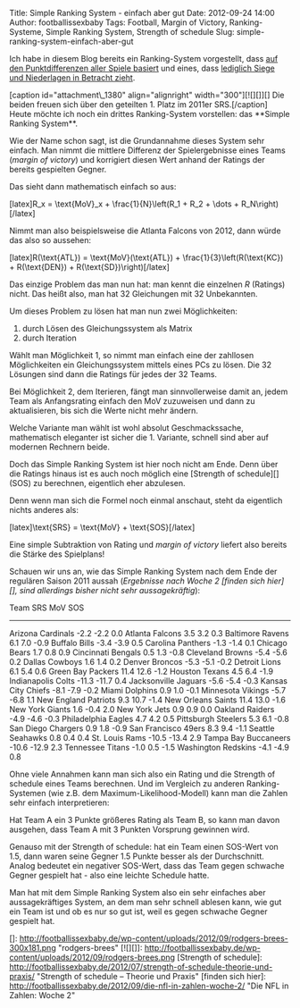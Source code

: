 Title: Simple Ranking System - einfach aber gut
Date: 2012-09-24 14:00
Author: footballissexbaby
Tags: Football, Margin of Victory, Ranking-Systeme, Simple Ranking System, Strength of schedule
Slug: simple-ranking-system-einfach-aber-gut

Ich habe in diesem Blog bereits ein Ranking-System vorgestellt, dass
[auf den Punktdifferenzen aller Spiele basiert][] und eines, dass
[lediglich Siege und Niederlagen in Betracht zieht][].

<div>
[caption id="attachment\_1380" align="alignright" width="300"][![][]][]
Die beiden freuen sich über den geteilten 1. Platz im 2011er
SRS.[/caption]

</div>
Heute möchte ich noch ein drittes Ranking-System vorstellen: das
**Simple Ranking System**.

Wie der Name schon sagt, ist die Grundannahme dieses System sehr
einfach. Man nimmt die mittlere Differenz der Spielergebnisse eines
Teams (*margin of victory*) und korrigiert diesen Wert anhand der
Ratings der bereits gespielten Gegner.

Das sieht dann mathematisch einfach so aus:

[latex]R\_x = \\text{MoV}\_x + \\frac{1}{N}\\left(R\_1 + R\_2 + \\dots +
R\_N\\right)[/latex]

Nimmt man also beispielsweise die Atlanta Falcons von 2012, dann würde
das also so aussehen:

[latex]R(\\text{ATL}) = \\text{MoV}(\\text{ATL}) +
\\frac{1}{3}\\left(R(\\text{KC}) + R(\\text{DEN}) +
R(\\text{SD})\\right)[/latex]

Das einzige Problem das man nun hat: man kennt die einzelnen *R*
(Ratings) nicht. Das heißt also, man hat 32 Gleichungen mit 32
Unbekannten.

Um dieses Problem zu lösen hat man nun zwei Möglichkeiten:

1.  durch Lösen des Gleichungssystem als Matrix
2.  durch Iteration

Wählt man Möglichkeit 1, so nimmt man einfach eine der zahllosen
Möglichkeiten ein Gleichungssystem mittels eines PCs zu lösen. Die 32
Lösungen sind dann die Ratings für jedes der 32 Teams.

Bei Möglichkeit 2, dem Iterieren, fängt man sinnvollerweise damit an,
jedem Team als Anfangsrating einfach den MoV zuzuweisen und dann zu
aktualisieren, bis sich die Werte nicht mehr ändern.

Welche Variante man wählt ist wohl absolut Geschmackssache, mathematisch
eleganter ist sicher die 1. Variante, schnell sind aber auf modernen
Rechnern beide.

Doch das Simple Ranking System ist hier noch nicht am Ende. Denn über
die Ratings hinaus ist es auch noch möglich eine [Strength of
schedule][] (SOS) zu berechnen, eigentlich eher abzulesen.

Denn wenn man sich die Formel noch einmal anschaut, steht da eigentlich
nichts anderes als:

[latex]\\text{SRS} = \\text{MoV} + \\text{SOS}[/latex]

Eine simple Subtraktion von Rating und *margin of victory* liefert also
bereits die Stärke des Spielplans!

Schauen wir uns an, wie das Simple Ranking System nach dem Ende der
regulären Saison 2011 aussah (*Ergebnisse nach Woche 2 [finden sich
hier][], sind allerdings bisher nicht sehr aussagekräftig*):

  Team                   SRS     MoV     SOS
  ---------------------- ------- ------- ------
  Arizona Cardinals      -2.2    -2.2    0.0
  Atlanta Falcons        3.5     3.2     0.3
  Baltimore Ravens       6.1     7.0     -0.9
  Buffalo Bills          -3.4    -3.9    0.5
  Carolina Panthers      -1.3    -1.4    0.1
  Chicago Bears          1.7     0.8     0.9
  Cincinnati Bengals     0.5     1.3     -0.8
  Cleveland Browns       -5.4    -5.6    0.2
  Dallas Cowboys         1.6     1.4     0.2
  Denver Broncos         -5.3    -5.1    -0.2
  Detroit Lions          6.1     5.4     0.6
  Green Bay Packers      11.4    12.6    -1.2
  Houston Texans         4.5     6.4     -1.9
  Indianapolis Colts     -11.3   -11.7   0.4
  Jacksonville Jaguars   -5.6    -5.4    -0.3
  Kansas City Chiefs     -8.1    -7.9    -0.2
  Miami Dolphins         0.9     1.0     -0.1
  Minnesota Vikings      -5.7    -6.8    1.1
  New England Patriots   9.3     10.7    -1.4
  New Orleans Saints     11.4    13.0    -1.6
  New York Giants        1.6     -0.4    2.0
  New York Jets          0.9     0.9     0.0
  Oakland Raiders        -4.9    -4.6    -0.3
  Philadelphia Eagles    4.7     4.2     0.5
  Pittsburgh Steelers    5.3     6.1     -0.8
  San Diego Chargers     0.9     1.8     -0.9
  San Francisco 49ers    8.3     9.4     -1.1
  Seattle Seahawks       0.8     0.4     0.4
  St. Louis Rams         -10.5   -13.4   2.9
  Tampa Bay Buccaneers   -10.6   -12.9   2.3
  Tennessee Titans       -1.0    0.5     -1.5
  Washington Redskins    -4.1    -4.9    0.8

Ohne viele Annahmen kann man sich also ein Rating und die Strength of
schedule eines Teams berechnen. Und im Vergleich zu anderen
Ranking-Systemen (wie z.B. dem Maximum-Likelihood-Modell) kann man die
Zahlen sehr einfach interpretieren:

Hat Team A ein 3 Punkte größeres Rating als Team B, so kann man davon
ausgehen, dass Team A mit 3 Punkten Vorsprung gewinnen wird.

Genauso mit der Strength of schedule: hat ein Team einen SOS-Wert von
1.5, dann waren seine Gegner 1.5 Punkte besser als der Durchschnitt.
Analog bedeutet ein negativer SOS-Wert, dass das Team gegen schwache
Gegner gespielt hat - also eine leichte Schedule hatte.

Man hat mit dem Simple Ranking System also ein sehr einfaches aber
aussagekräftiges System, an dem man sehr schnell ablesen kann, wie gut
ein Team ist und ob es nur so gut ist, weil es gegen schwache Gegner
gespielt hat.

  [auf den Punktdifferenzen aller Spiele basiert]: http://footballissexbaby.de/2011/05/hausgemachte-sport-rankings-nach-sagarin-art-teil-1/
    "Hausgemachte Sport-Rankings nach Sagarin-Art, Teil 1"
  [lediglich Siege und Niederlagen in Betracht zieht]: http://footballissexbaby.de/2012/08/yet-another-ranking-system/
    "Yet Another Ranking System"
  []: http://footballissexbaby.de/wp-content/uploads/2012/09/rodgers-brees-300x181.png
    "rodgers-brees"
  [![][]]: http://footballissexbaby.de/wp-content/uploads/2012/09/rodgers-brees.png
  [Strength of schedule]: http://footballissexbaby.de/2012/07/strength-of-schedule-theorie-und-praxis/
    "Strength of schedule – Theorie und Praxis"
  [finden sich hier]: http://footballissexbaby.de/2012/09/die-nfl-in-zahlen-woche-2/
    "Die NFL in Zahlen: Woche 2"
